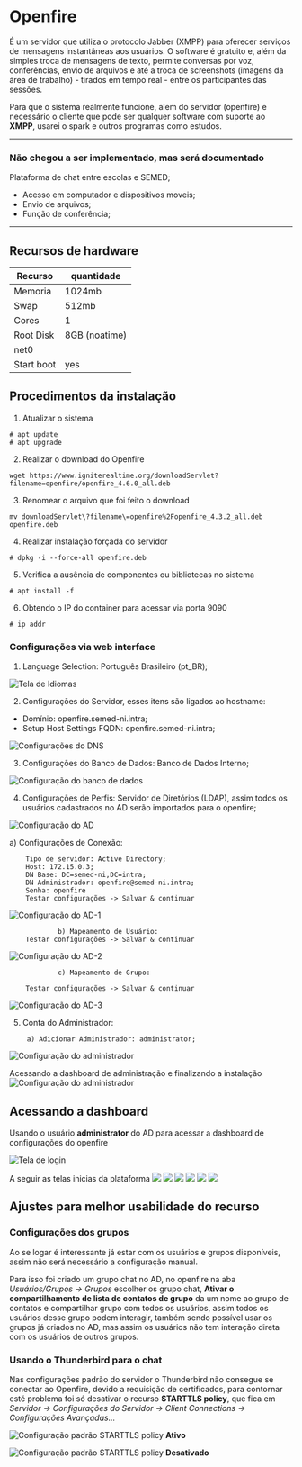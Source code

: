 # Openfire

É um servidor que utiliza o protocolo Jabber (XMPP) para oferecer serviços de mensagens instantâneas aos usuários.
O software é gratuito e, além da simples troca de mensagens de texto, permite conversas por voz, conferências, envio de arquivos e até a troca de screenshots (imagens da área de trabalho) - tirados em tempo real - entre os participantes das sessões.

Para que o sistema realmente funcione, alem do servidor (openfire)  e necessário o cliente que pode ser qualquer software com suporte ao **XMPP**, usarei o spark e outros programas como estudos.

----------
### Não chegou a ser implementado, mas será documentado
Plataforma de chat entre escolas e SEMED;
* Acesso em computador e dispositivos moveis;
* Envio de arquivos;
* Função de conferência;
-----------

## Recursos de hardware
Recurso | quantidade
--|--
Memoria | 1024mb
Swap | 512mb
Cores | 1
Root Disk | 8GB (noatime)
net0 | 
Start boot | yes

## Procedimentos da instalação

1. Atualizar o sistema
~~~~shell
# apt update
# apt upgrade
~~~~

2. Realizar o download do Openfire
~~~~shell
wget https://www.igniterealtime.org/downloadServlet?filename=openfire/openfire_4.6.0_all.deb
~~~~

3. Renomear o arquivo que foi feito o download
~~~~shell
mv downloadServlet\?filename\=openfire%2Fopenfire_4.3.2_all.deb openfire.deb
~~~~

4. Realizar instalação forçada do servidor
~~~~shell
# dpkg -i --force-all openfire.deb
~~~~

5. Verifica a ausência de componentes ou bibliotecas no sistema  
~~~~shell
# apt install -f
~~~~

6. Obtendo o IP do container para acessar via porta 9090
~~~~shell
# ip addr
~~~~

### Configurações via web interface

1. Language Selection: Português Brasileiro (pt_BR);

![Tela de Idiomas](web_install/01.png)

2. Configurações do Servidor, esses itens são ligados ao hostname:
* Domínio:	openfire.semed-ni.intra;
* Setup Host Settings FQDN: openfire.semed-ni.intra;

![Configurações do DNS](web_install/02.png)

3. Configurações do Banco de Dados: Banco de Dados Interno;

![Configuração do banco de dados](web_install/03.png)

4. Configurações de Perfis: Servidor de Diretórios (LDAP), assim todos os usuários cadastrados no AD serão importados para o openfire;

![Configuração do AD](web_install/04.png)


a) Configurações de Conexão:


        Tipo de servidor: Active Directory;
        Host: 172.15.0.3;
        DN Base: DC=semed-ni,DC=intra;
        DN Administrador: openfire@semed-ni.intra;
        Senha: openfire
        Testar configurações -> Salvar & continuar
![Configuração do AD-1](web_install/05.png)

       
                b) Mapeamento de Usuário:
        Testar configurações -> Salvar & continuar

![Configuração do AD-2](web_install/06.png)


                c) Mapeamento de Grupo:

        Testar configurações -> Salvar & continuar

![Configuração do AD-3](web_install/07.png)

5. Conta do Administrador:

        a) Adicionar Administrador: administrator;

![Configuração do administrador](web_install/08.png)

Acessando a dashboard de administração e finalizando a instalação
![Configuração do administrador](web_install/09.png)

## Acessando a dashboard

Usando o usuário **administrator** do AD para acessar a dashboard de configurações do openfire

![Tela de login](dashboard/00.png)

A seguir as telas inicias da plataforma
![](dashboard/01.png)
![](dashboard/02.png)
![](dashboard/03.png)
![](dashboard/04.png)
![](dashboard/05.png)
![](dashboard/05-2.png)

## Ajustes para melhor usabilidade do recurso

### Configurações dos grupos

Ao se logar é interessante já estar com os usuários e grupos disponíveis, assim não será necessário a configuração manual.

Para isso foi criado um grupo chat no AD, no openfire na aba *Usuários/Grupos -> Grupos* escolher os grupo chat, **Ativar o compartilhamento de lista de contatos de grupo** da um nome ao grupo de contatos e compartilhar grupo com todos os usuários, assim todos os usuários desse grupo podem interagir, também sendo possível usar os grupos já criados no AD, mas assim os usuários não tem interação direta com os usuários de outros grupos.

### Usando o Thunderbird para o chat

Nas configurações padrão do servidor o Thunderbird não consegue se conectar ao Openfire, devido a requisição de certificados, para contornar esté problema foi só desativar o recurso **STARTTLS policy**, que fica em *Servidor -> Configurações do Servidor -> Client Connections -> Configurações Avançadas...*

![Configuração padrão](ajustes/01.png)
STARTTLS policy **Ativo**

![Configuração padrão](ajustes/01-2.png)
STARTTLS policy **Desativado**

